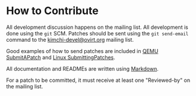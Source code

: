 How to Contribute
=================

All development discussion happens on the mailing list.  All development is done
using the `git` SCM. Patches should be sent using the `git send-email` command
to the kimchi-devel@ovirt.org mailing list.

Good examples of how to send patches are included in
[QEMU SubmitAPatch](http://wiki.qemu.org/Contribute/SubmitAPatch) and
[Linux SubmittingPatches](https://www.kernel.org/doc/Documentation/SubmittingPatches).

All documentation and READMEs are written using
[Markdown](http://daringfireball.net/projects/markdown/).

For a patch to be committed, it must receive at least one "Reviewed-by" on the
mailing list.
